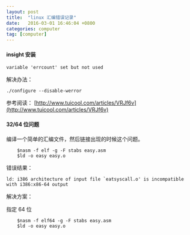 ```yaml
---
layout: post
title:  "linux 汇编错误记录"
date:   2016-03-01 16:46:04 +0800
categories: computer
tag: [computer]
---
```


#### insight 安装

```shell
variable 'errcount' set but not used
```

解决办法：

```shell
./configure --disable-werror
```

参考阅读： [http://www.tuicool.com/articles/VRJf6v](http://www.tuicool.com/articles/VRJf6v)

#### 32/64 位问题

编译一个简单的汇编文件，然后链接出现的时候这个问题。

```shell
    $nasm -f elf -g -F stabs easy.asm
    $ld -o easy easy.o 
```

错误结果：

    ld: i386 architecture of input file `eatsyscall.o' is incompatible with i386:x86-64 output

解决方案：

指定 64 位


```shell
    $nasm -f elf64 -g -F stabs easy.asm
    $ld -o easy easy.o 
```

